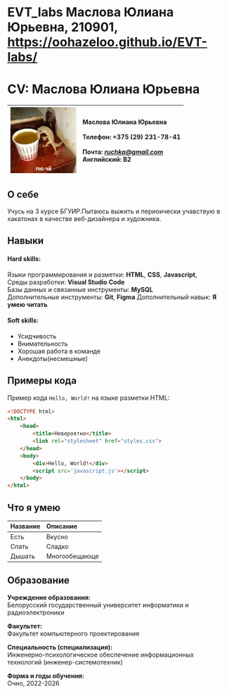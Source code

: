 # EVT_labs Маслова Юлиана Юрьевна, 210901, https://oohazeloo.github.io/EVT-labs/

# CV: Маслова Юлиана Юрьевна

| <img src="kotek.jpg" width="150"> | Маслова Юлиана Юрьевна  <br><br>Телефон: +375 (29) 231-78-41 <br> <br>Почта: *ruchka@gmail.com* <br>Английский: B2 |
|---|:----|

## О себе

Учусь на 3 курсе БГУИР.Пытаюсь выжить и периоически учавствую в хакатонах в качестве веб-дизайнера и художника.
## Навыки

#### Hard skills:

Языки программирования и разметки: **HTML**, **CSS**, **Javascript**, <br>
Среды разработки: **Visual Studio Code** <br>
Базы данных и связанные инструменты: **MySQL** <br>
Дополнительные инструменты: **Git**, **Figma**
Дополнительный навык: **Я умею читать**

#### Soft skills:

- Усидчивость
- Внимательность
- Хорошая работа в команде
- Анекдоты(несмешные)

## Примеры кода

Пример кода `Hello, World!` на языке разметки HTML:

```html
<!DOCTYPE html>
<html>
    <head>
        <title>Невероятно</title>
        <link rel="stylesheet" href="styles.css">
    </head>
    <body>
        <div>Hello, World!</div>
        <script src='javascript.js'></script>
    </body>
</html>
```
## Что я умею
| Название | Описание | 
|:---|:---|
| Есть | Вкусно | 
| Спать | Сладко | 
| Дышать | Многообещающе | 

## Образование

**Учреждение образования:** <br>
Белорусский государственный университет информатики и радиоэлектроники

**Факультет:** <br>
Факультет компьютерного проектирования

**Специальность (специализация):** <br>
Инженерно-психологическое обеспечение информационных технологий (инженер-системотехник)

**Форма и годы обучения:** <br>
Очно, 2022-2026








